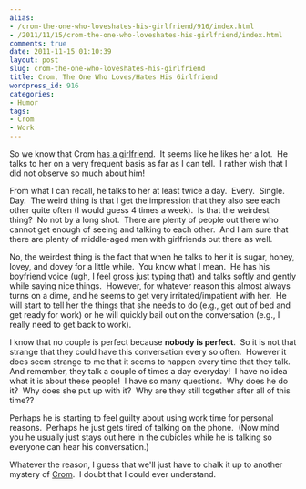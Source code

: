 ```yaml
---
alias:
- /crom-the-one-who-loveshates-his-girlfriend/916/index.html
- /2011/11/15/crom-the-one-who-loveshates-his-girlfriend/index.html
comments: true
date: 2011-11-15 01:10:39
layout: post
slug: crom-the-one-who-loveshates-his-girlfriend
title: Crom, The One Who Loves/Hates His Girlfriend
wordpress_id: 916
categories:
- Humor
tags:
- Crom
- Work
---
```


So we know that Crom [has a girlfriend](http://www.goingthewongway.com/914/crom-the-one-with-the-girlfriend/).  It seems like he likes her a lot.  He talks to her on a very frequent basis as far as I can tell.  I rather wish that I did not observe so much about him!

From what I can recall, he talks to her at least twice a day.  Every.  Single.  Day.  The weird thing is that I get the impression that they also see each other quite often (I would guess 4 times a week).  Is that the weirdest thing?  No not by a long shot.  There are plenty of people out there who cannot get enough of seeing and talking to each other.  And I am sure that there are plenty of middle-aged men with girlfriends out there as well.

No, the weirdest thing is the fact that when he talks to her it is sugar, honey, lovey, and dovey for a little while.  You know what I mean.  He has his boyfriend voice (ugh, I feel gross just typing that) and talks softly and gently while saying nice things.  However, for whatever reason this almost always turns on a dime, and he seems to get very irritated/impatient with her.  He will start to tell her the things that she needs to do (e.g., get out of bed and get ready for work) or he will quickly bail out on the conversation (e.g., I really need to get back to work).

I know that no couple is perfect because **nobody is perfect**.  So it is not that strange that they could have this conversation every so often.  However it does seem strange to me that it seems to happen every time that they talk.  And remember, they talk a couple of times a day everyday!  I have no idea what it is about these people!  I have so many questions.  Why does he do it?  Why does she put up with it?  Why are they still together after all of this time??

Perhaps he is starting to feel guilty about using work time for personal reasons.  Perhaps he just gets tired of talking on the phone.  (Now mind  you he usually just stays out here in the cubicles while he is talking so everyone can hear his conversation.)

Whatever the reason, I guess that we'll just have to chalk it up to another mystery of [Crom](http://www.goingthewongway.com/tag/crom/).  I doubt that I could ever understand.
